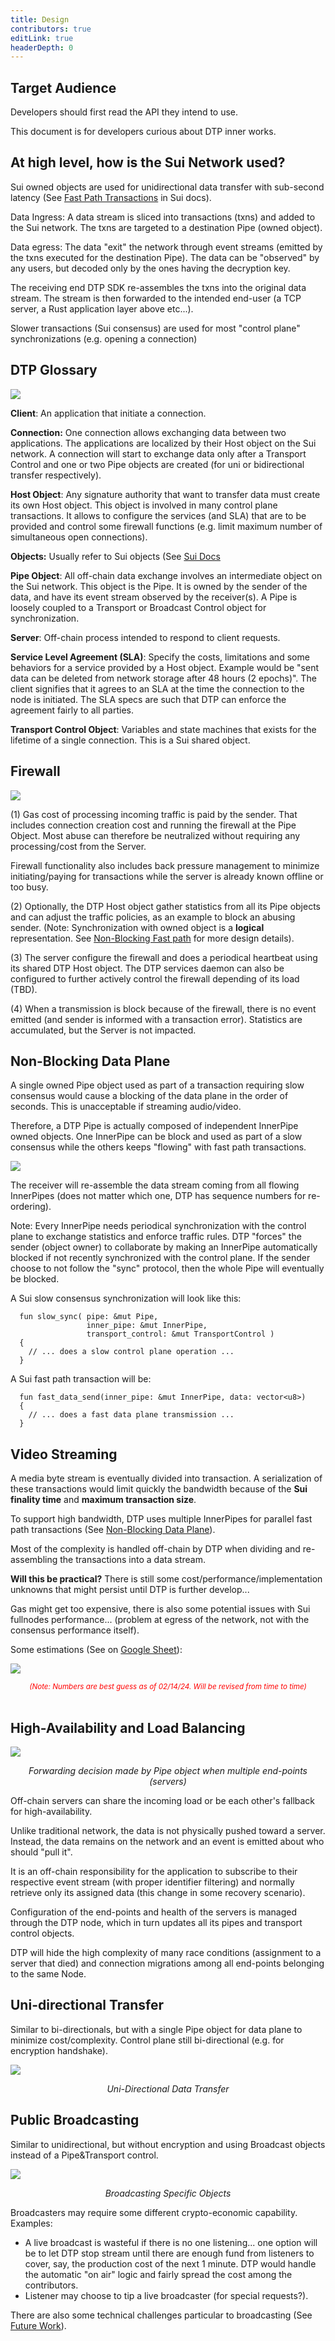 ```yaml
---
title: Design
contributors: true
editLink: true
headerDepth: 0
---
```


## Target Audience

Developers should first read the API they intend to use.

This document is for developers curious about DTP inner works.

## At high level, how is the Sui Network used?

Sui owned objects are used for unidirectional data transfer with sub-second latency (See [Fast Path Transactions](https://docs.sui.io/concepts/transactions/transaction-lifecycle) in Sui docs).

Data Ingress: A data stream is sliced into transactions (txns) and added to the Sui network. The txns are targeted to a destination Pipe (owned object).

Data egress: The data "exit" the network through event streams (emitted by the txns executed for the destination Pipe). The data can be "observed" by any users, but decoded only by the ones having the decryption key.

The receiving end DTP SDK re-assembles the txns into the original data stream. The stream is then forwarded to the intended end-user (a TCP server, a Rust application layer above etc...).

Slower transactions (Sui consensus) are used for most "control plane" synchronizations (e.g. opening a connection)

 
## DTP Glossary

![](/assets/images/design_terms.png?url)

**Client**: An application that initiate a connection.

**Connection:** One connection allows exchanging data between two applications. The applications are localized by their Host object on the Sui network. A connection will start to exchange data only after a Transport Control and one or two Pipe objects are created (for uni or bidirectional transfer respectively).

**Host Object**: Any signature authority that want to transfer data must create its own Host object. This object is involved in many control plane transactions. It allows to configure the services (and SLA) that are to be provided and control some firewall functions (e.g. limit maximum number of simultaneous open connections).

**Objects:** Usually refer to Sui objects (See [Sui Docs](https://docs.sui.io/concepts/object-model)

**Pipe Object**: All off-chain data exchange involves an intermediate object on the Sui network. This object is the Pipe. It is owned by the sender of the data, and have its event stream observed by the receiver(s). A Pipe is loosely coupled to a Transport or Broadcast Control object for synchronization.

**Server**: Off-chain process intended to respond to client requests.

**Service Level Agreement (SLA)**: Specify the costs, limitations and some behaviors for a service provided by a Host object. Example would be "sent data can be deleted from network storage after 48 hours (2 epochs)". The client signifies that it agrees to an SLA at the time the connection to the node is initiated. The SLA specs are such that DTP can enforce the agreement fairly to all parties.

**Transport Control Object**: Variables and state machines that exists for the lifetime of a single connection. This is a Sui shared object.

## Firewall

![](/assets/images/ref_firewall.png?url)

(1) Gas cost of processing incoming traffic is paid by the sender. That includes connection creation cost and running the firewall at the Pipe Object. Most abuse can therefore be neutralized without requiring any processing/cost from the Server.

Firewall functionality also includes back pressure management to minimize initiating/paying for transactions while the server is already known offline or too busy.

(2) Optionally, the DTP Host object gather statistics from all its Pipe objects and can adjust the traffic policies, as an example to block an abusing sender. (Note: Synchronization with owned object is a **logical** representation. See [Non-Blocking Fast path](#non-blocking-fast-path) for more design details).

(3) The server configure the firewall and does a periodical heartbeat using its shared DTP Host object. The DTP services daemon can also be configured to further actively control the firewall depending of its load (TBD).

(4) When a transmission is block because of the firewall, there is no event emitted (and sender is informed with a transaction error). Statistics are accumulated, but the Server is not impacted.


## Non-Blocking Data Plane
A single owned Pipe object used as part of a transaction requiring slow consensus would cause a blocking of the data plane in the order of seconds. This is unacceptable if streaming audio/video.

Therefore, a DTP Pipe is actually composed of independent InnerPipe owned objects. One InnerPipe can be block and used as part of a slow consensus while the others keeps "flowing" with fast path transactions.

<img src="/assets/images/design_inner_pipe.png?url" style="display:block; margin-left: auto; margin-right: auto;"/>

The receiver will re-assemble the data stream coming from all flowing InnerPipes (does not matter which one, DTP has sequence numbers for re-ordering).

Note: Every InnerPipe needs periodical synchronization with the control plane to exchange statistics and enforce traffic rules. DTP "forces" the sender (object owner) to collaborate by making an InnerPipe automatically blocked if not recently synchronized with the control plane. If the sender choose to not follow the "sync" protocol, then the whole Pipe will eventually be blocked.

A Sui slow consensus synchronization will look like this:
```
  fun slow_sync( pipe: &mut Pipe, 
                 inner_pipe: &mut InnerPipe, 
                 transport_control: &mut TransportControl )
  {
    // ... does a slow control plane operation ...
  }
```

A Sui fast path transaction will be:
```
  fun fast_data_send(inner_pipe: &mut InnerPipe, data: vector<u8>) 
  {
    // ... does a fast data plane transmission ...
  }
```


## Video Streaming

A media byte stream is eventually divided into transaction. A serialization of these transactions would limit quickly the bandwidth because of the **Sui finality time** and **maximum transaction size**.

To support high bandwidth, DTP uses multiple InnerPipes for parallel fast path transactions (See [Non-Blocking Data Plane](#non-blocking-data-plane)).

Most of the complexity is handled off-chain by DTP when dividing and re-assembling the transactions into a data stream.

**Will this be practical?**
There is still some cost/performance/implementation unknowns that might persist until DTP is further develop...

Gas might get too expensive, there is also some potential issues with Sui fullnodes performance... (problem at egress of the network, not with the consensus performance itself).

Some estimations (See on [Google Sheet](https://docs.google.com/spreadsheets/d/1zBrB1ifhPpnLlsDr6nBN\_N55Kkw9hX06a7EVUpogyn4/edit?usp=sharing)):

![](/assets/images/multi_channel_est.png?url)
*<div style="text-align:center"><small style="color:red;">(Note: Numbers are best guess as of 02/14/24. Will be revised from time to time)</small></div>*</br>


## High-Availability and Load Balancing

![](/assets/images/ref_ha.png?url)
*<div style="text-align:center">Forwarding decision made by Pipe object when multiple end-points (servers)</div>*

Off-chain servers can share the incoming load or be each other's fallback for high-availability.

Unlike traditional network, the data is not physically pushed toward a server. Instead, the data remains on the network and an event is emitted about who should "pull it".

It is an off-chain responsibility for the application to subscribe to their respective event stream (with proper identifier filtering) and normally retrieve only its assigned data (this change in some recovery scenario).

Configuration of the end-points and health of the servers is managed through the DTP node, which in turn updates all its pipes and transport control objects.

DTP will hide the high complexity of many race conditions (assignment to a server that died) and connection migrations among all end-points belonging to the same Node.

## Uni-directional Transfer
Similar to bi-directionals, but with a single Pipe object for data plane to minimize cost/complexity. Control plane still bi-directional (e.g. for encryption handshake).

![](/assets/images/ref_uni.png?url)*<div style="text-align:center">Uni-Directional Data Transfer</div>*



## Public Broadcasting

Similar to unidirectional, but without encryption and using Broadcast objects instead of a Pipe&Transport control.

![](/assets/images/ref_broadcast.png?url)*<div style="text-align:center">Broadcasting Specific Objects</div>*


Broadcasters may require some different crypto-economic capability. Examples:

* A live broadcast is wasteful if there is no one listening... one option will be to let DTP stop stream until there are enough fund from listeners to cover, say, the production cost of the next 1 minute. DTP would handle the automatic "on air" logic and fairly spread the cost among the contributors.
* Listener may choose to tip a live broadcaster (for special requests?).

There are also some technical challenges particular to broadcasting (See [Future Work](future_work.md#broadcasting-challenges)).